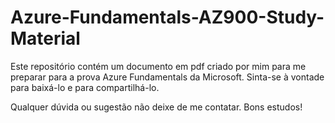 # Azure-Fundamentals-AZ900-Study-Material
Este repositório contém um documento em pdf criado por mim para me preparar para a prova Azure Fundamentals da Microsoft. Sinta-se à vontade para baixá-lo e para compartilhá-lo.

Qualquer dúvida ou sugestão não deixe de me contatar.
Bons estudos!

